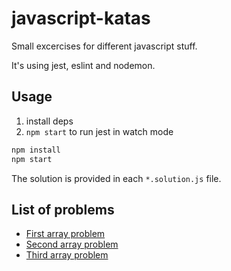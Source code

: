# javascript-katas

Small excercises for different javascript stuff.

It's using jest, eslint and nodemon.

## Usage

1. install deps
2. `npm start` to run jest in watch mode

```js
npm install
npm start
```

The solution is provided in each `*.solution.js` file.

## List of problems

* [First array problem](src/arrays/first/)
* [Second array problem](src/arrays/second/)
* [Third array problem](src/arrays/third/)